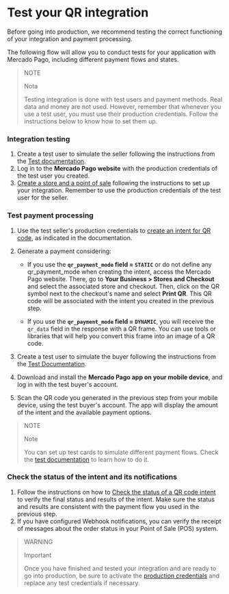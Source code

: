 # Test your QR integration

Before going into production, we recommend testing the correct functioning of your integration and payment processing.

The following flow will allow you to conduct tests for your application with Mercado Pago, including different payment flows and states.

> NOTE
>
> Nota
>
> Testing integration is done with test users and payment methods. Real data and money are not used. However, remember that whenever you use a test user, you must use their production credentials. Follow the instructions below to know how to set them up.

### Integration testing

1. Create a test user to simulate the seller following the instructions from the [Test documentation](/developers/en/docs/ecosistema-presencial/additional-content/your-integrations/test/accounts).
2. Log in to the **Mercado Pago website** with the production credentials of the test user you created.
3. [Create a store and a point of sale](/developers/en/docs/ecosistema-presencial/integration-configuration/create-store-point-of-sale) following the instructions to set up your integration. Remember to use the production credentials of the test user for the seller.

### Test payment processing

1. Use the test seller's production credentials to [create an intent for QR code](/developers/en/docs/ecosistema-presencial/payments-processing/create-and-manage-intent/qr), as indicated in the documentation.
2. Generate a payment considering:
   * If you use the **`qr_payment_mode` field = `STATIC`** or do not define any qr_payment_mode when creating the intent, access the Mercado Pago website. There, go to **Your Business > Stores and Checkout** and select the associated store and checkout. Then, click on the QR symbol next to the checkout's name and select **Print QR**. This QR code will be associated with the intent you created in the previous step.

   * If you use the **`qr_payment_mode` field = `DYNAMIC`**, you will receive the `qr_data` field in the response with a QR frame. You can use tools or libraries that will help you convert this frame into an image of a QR code.

3. Create a test user to simulate the buyer following the instructions from the [Test Documentation](/developers/en/docs/ecosistema-presencial/additional-content/your-integrations/test/accounts).
4. Download and install the **Mercado Pago app on your mobile device**, and log in with the test buyer's account.
5. Scan the QR code you generated in the previous step from your mobile device, using the test buyer's account. The app will display the amount of the intent and the available payment options.

> NOTE
>
> Note
>
> You can set up test cards to simulate different payment flows. Check the [test documentation](/developers/en/docs/ecosistema-presencial/additional-content/your-integrations/test/cards) to learn how to do it.

### Check the status of the intent and its notifications

1. Follow the instructions on how to [Check the status of a QR code intent](/developers/en/docs/ecosistema-presencial/payments-processing/create-and-manage-intent/qr) to verify the final status and results of the intent. Make sure the status and results are consistent with the payment flow you used in the previous step.
2. If you have configured Webhook notifications, you can verify the receipt of messages about the order status in your Point of Sale (POS) system.

> WARNING
>
> Important
>
> Once you have finished and tested your integration and are ready to go into production, be sure to activate the [production credentials](/developers/en/docs/ecosistema-presencial/additional-content/your-integrations/credentials) and replace any test credentials if necessary.

